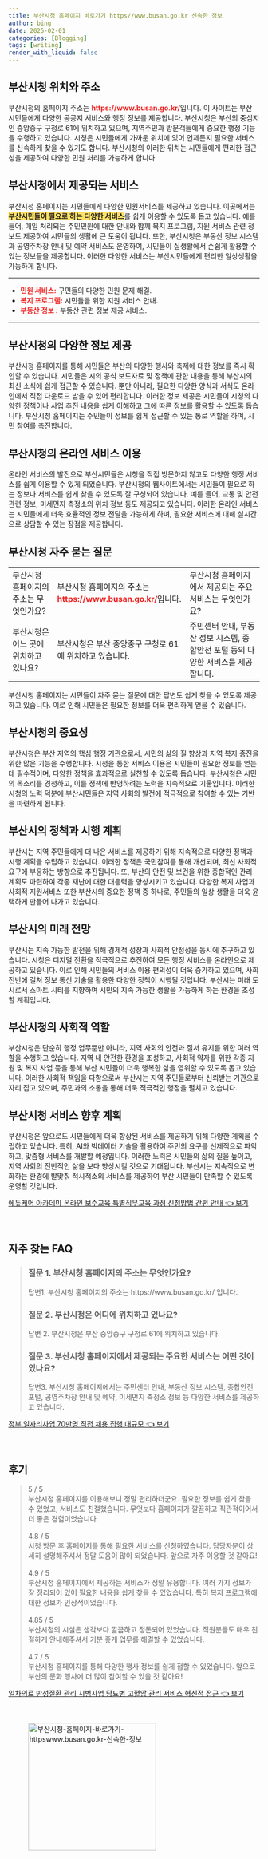 ```yaml
---
title: 부산시청 홈페이지 바로가기 https//www.busan.go.kr 신속한 정보
author: bing
date: 2025-02-01
categories: [Blogging]
tags: [writing]
render_with_liquid: false
---
```



<h2 id='부산시청_위치와_주소'>부산시청 위치와 주소</h2>

<p>부산시청의 홈페이지 주소는 <b><span style="color: #ee2323;">https://www.busan.go.kr/</span></b>입니다. 이 사이트는 부산 시민들에게 다양한 공공지 서비스와 행정 정보를 제공합니다. 부산시청은 부산의 중심지인 중앙중구 구청로 61에 위치하고 있으며, 지역주민과 방문객들에게 중요한 행정 기능을 수행하고 있습니다. 시청은 시민들에게 가까운 위치에 있어 언제든지 필요한 서비스를 신속하게 찾을 수 있기도 합니다. 부산시청의 이러한 위치는 시민들에게 편리한 접근성을 제공하여 다양한 민원 처리를 가능하게 합니다.</p>

<h2 id='부산시청_제공_서비스'>부산시청에서 제공되는 서비스</h2>

<p>부산시청 홈페이지는 시민들에게 다양한 민원서비스를 제공하고 있습니다. 이곳에서는 <b><span style="background-color: #ffe066;">부산시민들이 필요로 하는 다양한 서비스</span></b>를 쉽게 이용할 수 있도록 돕고 있습니다. 예를 들어, 매일 처리되는 주민민원에 대한 안내와 함께 복지 프로그램, 지원 서비스 관련 정보도 제공하여 시민들의 생활에 큰 도움이 됩니다. 또한, 부산시청은 부동산 정보 시스템과 공영주차장 안내 및 예약 서비스도 운영하여, 시민들이 실생활에서 손쉽게 활용할 수 있는 정보들을 제공합니다. 이러한 다양한 서비스는 부산시민들에게 편리한 일상생활을 가능하게 합니다.</p>

<hr />

<ul>
    <li><b><span style="color: #ee2323;">민원 서비스:</span></b> 구민들의 다양한 민원 문제 해결.</li>
    <li><b><span style="color: #ee2323;">복지 프로그램:</span></b> 시민들을 위한 지원 서비스 안내.</li>
    <li><b><span style="color: #ee2323;">부동산 정보 :</span></b> 부동산 관련 정보 제공 서비스.</li>
</ul>

<hr />

<h2 id='부산시청_다양한_정보_제공'>부산시청의 다양한 정보 제공</h2>

<p>부산시청 홈페이지를 통해 시민들은 부산의 다양한 행사와 축제에 대한 정보를 즉시 확인할 수 있습니다. 시민들은 시의 공식 보도자료 및 정책에 관한 내용을 통해 부산시의 최신 소식에 쉽게 접근할 수 있습니다. 뿐만 아니라, 필요한 다양한 양식과 서식도 온라인에서 직접 다운로드 받을 수 있어 편리합니다. 이러한 정보 제공은 시민들이 시청의 다양한 정책이나 사업 추진 내용을 쉽게 이해하고 그에 따른 정보를 활용할 수 있도록 돕습니다. 부산시청 홈페이지는 주민들이 정보를 쉽게 접근할 수 있는 통로 역할을 하며, 시민 참여를 촉진합니다.</p>

<h2 id='부산시청_온라인_서비스_이용'>부산시청의 온라인 서비스 이용</h2>

<p>온라인 서비스의 발전으로 부산시민들은 시청을 직접 방문하지 않고도 다양한 행정 서비스를 쉽게 이용할 수 있게 되었습니다. 부산시청의 웹사이트에서는 시민들이 필요로 하는 정보나 서비스를 쉽게 찾을 수 있도록 잘 구성되어 있습니다. 예를 들어, 교통 및 안전 관련 정보, 미세먼지 측정소의 위치 정보 등도 제공되고 있습니다. 이러한 온라인 서비스는 시민들에게 더욱 효율적인 정보 전달을 가능하게 하며, 필요한 서비스에 대해 실시간으로 상담할 수 있는 장점을 제공합니다.</p>

<h2 id='부산시청_자주_묻는_질문'>부산시청 자주 묻는 질문</h2>

<table>
    <tr>
        <td>부산시청 홈페이지의 주소는 무엇인가요?</td>
        <td>부산시청 홈페이지의 주소는 <b><span style="color: #ee2323;">https://www.busan.go.kr/</span></b>입니다.</td>
        <td>부산시청 홈페이지에서 제공되는 주요 서비스는 무엇인가요?</td>
    </tr>
    <tr>
        <td>부산시청은 어느 곳에 위치하고 있나요?</td>
        <td>부산시청은 부산 중앙중구 구청로 61에 위치하고 있습니다.</td>
        <td>주민센터 안내, 부동산 정보 시스템, 종합안전 포털 등의 다양한 서비스를 제공합니다.</td>
    </tr>
</table>

<p>부산시청 홈페이지는 시민들이 자주 묻는 질문에 대한 답변도 쉽게 찾을 수 있도록 제공하고 있습니다. 이로 인해 시민들은 필요한 정보를 더욱 편리하게 얻을 수 있습니다.</p>

<h2 id='부산시청의_중요성'>부산시청의 중요성</h2>

<p>부산시청은 부산 지역의 핵심 행정 기관으로서, 시민의 삶의 질 향상과 지역 복지 증진을 위한 많은 기능을 수행합니다. 시청을 통한 서비스 이용은 시민들이 필요한 정보를 얻는데 필수적이며, 다양한 정책을 효과적으로 실천할 수 있도록 돕습니다. 부산시청은 시민의 목소리를 경청하고, 이를 정책에 반영하려는 노력을 지속적으로 기울입니다. 이러한 시청의 노력 덕분에 부산시민들은 지역 사회의 발전에 적극적으로 참여할 수 있는 기반을 마련하게 됩니다.</p>

<h2 id='부산시_정책과_시행_계획'>부산시의 정책과 시행 계획</h2>

<p>부산시는 지역 주민들에게 더 나은 서비스를 제공하기 위해 지속적으로 다양한 정책과 시행 계획을 수립하고 있습니다. 이러한 정책은 국민참여를 통해 개선되며, 최신 사회적 요구에 부응하는 방향으로 추진됩니다. 또, 부산의 안전 및 보건을 위한 종합적인 관리 계획도 마련하여 각종 재난에 대한 대응력을 향상시키고 있습니다. 다양한 복지 사업과 사회적 지원서비스 또한 부산시의 중요한 정책 중 하나로, 주민들의 일상 생활을 더욱 윤택하게 만들어 나가고 있습니다.</p>

<h2 id='부산시의_미래_전망'>부산시의 미래 전망</h2>

<p>부산시는 지속 가능한 발전을 위해 경제적 성장과 사회적 안정성을 동시에 추구하고 있습니다. 시청은 디지털 전환을 적극적으로 추진하여 모든 행정 서비스를 온라인으로 제공하고 있습니다. 이로 인해 시민들의 서비스 이용 편의성이 더욱 증가하고 있으며, 사회 전반에 걸쳐 정보 통신 기술을 활용한 다양한 정책이 시행될 것입니다. 부산시는 미래 도시로서 스마트 시티를 지향하며 시민의 지속 가능한 생활을 가능하게 하는 환경을 조성할 계획입니다.</p>

<h2 id='부산시청의_사회적_역할'>부산시청의 사회적 역할</h2>

<p>부산시청은 단순히 행정 업무뿐만 아니라, 지역 사회의 안전과 질서 유지를 위한 여러 역할을 수행하고 있습니다. 지역 내 안전한 환경을 조성하고, 사회적 약자를 위한 각종 지원 및 복지 사업 등을 통해 부산 시민들이 더욱 행복한 삶을 영위할 수 있도록 돕고 있습니다. 이러한 사회적 책임을 다함으로써 부산시는 지역 주민들로부터 신뢰받는 기관으로 자리 잡고 있으며, 주민과의 소통을 통해 더욱 적극적인 행정을 펼치고 있습니다.</p>

<h2 id='부산시청_서비스_향후_계획'>부산시청 서비스 향후 계획</h2>

<p>부산시청은 앞으로도 시민들에게 더욱 향상된 서비스를 제공하기 위해 다양한 계획을 수립하고 있습니다. 특히, AI와 빅데이터 기술을 활용하여 주민의 요구를 선제적으로 파악하고, 맞춤형 서비스를 개발할 예정입니다. 이러한 노력은 시민들의 삶의 질을 높이고, 지역 사회의 전반적인 삶을 보다 향상시킬 것으로 기대됩니다. 부산시는 지속적으로 변화하는 환경에 발맞춰 적시적소의 서비스를 제공하여 부산 시민들이 만족할 수 있도록 운영할 것입니다.</p>


<p><a class="click-button" title="에듀케어 아카데미 온라인 보수교육 특별직무교육 과정 신청방법 간편 안내" href="https://blackassets.github.io/posts/%EC%97%90%EB%93%80%EC%BC%80%EC%96%B4-%EC%95%84%EC%B9%B4%EB%8D%B0%EB%AF%B8-%EC%98%A8%EB%9D%BC%EC%9D%B8-%EB%B3%B4%EC%88%98%EA%B5%90%EC%9C%A1-%ED%8A%B9%EB%B3%84%EC%A7%81%EB%AC%B4%EA%B5%90%EC%9C%A1-%EA%B3%BC%EC%A0%95-%EC%8B%A0%EC%B2%AD%EB%B0%A9%EB%B2%95-%EA%B0%84%ED%8E%B8-%EC%95%88%EB%82%B4/" rel="dofollow">에듀케어 아카데미 온라인 보수교육 특별직무교육 과정 신청방법 간편 안내 👈 보기</a></p><br>
<h2 id='자주_찾는_FAQ'>자주 찾는 FAQ</h2>
<div itemscope="" itemtype="https://schema.org/FAQPage"> 
<blockquote> 
<div itemscope="" itemprop="mainEntity" itemtype="https://schema.org/Question"> 
<h3 itemprop="name">질문 1. 부산시청 홈페이지의 주소는 무엇인가요?</h3> 
<div itemscope="" itemprop="acceptedAnswer" itemtype="https://schema.org/Answer"> 
<span itemprop="text"> 
<p>답변1. 부산시청 홈페이지의 주소는 https://www.busan.go.kr/ 입니다.</p> 
</span> 
</div> 
</div> 

<div itemscope="" itemprop="mainEntity" itemtype="https://schema.org/Question"> 
<h3 itemprop="name">질문 2. 부산시청은 어디에 위치하고 있나요?</h3> 
<div itemscope="" itemprop="acceptedAnswer" itemtype="https://schema.org/Answer"> 
<span itemprop="text"> 
<p>답변 2. 부산시청은 부산 중앙중구 구청로 61에 위치하고 있습니다.</p> 
</span> 
</div> 
</div> 

<div itemscope="" itemprop="mainEntity" itemtype="https://schema.org/Question"> 
<h3 itemprop="name">질문 3. 부산시청 홈페이지에서 제공되는 주요한 서비스는 어떤 것이 있나요?</h3> 
<div itemscope="" itemprop="acceptedAnswer" itemtype="https://schema.org/Answer"> 
<span itemprop="text"> 
<p>답변3. 부산시청 홈페이지에서는 주민센터 안내, 부동산 정보 시스템, 종합안전 포털, 공영주차장 안내 및 예약, 미세먼지 측정소 정보 등 다양한 서비스를 제공하고 있습니다.</p> 
</span> 
</div> 
</div> 
</blockquote> 
</div>
<p><a class="click-button" title="정부 일자리사업 70만명 직접 채용 집행 대규모" href="https://blackassets.github.io/posts/%EC%A0%95%EB%B6%80-%EC%9D%BC%EC%9E%90%EB%A6%AC%EC%82%AC%EC%97%85-70%EB%A7%8C%EB%AA%85-%EC%A7%81%EC%A0%91-%EC%B1%84%EC%9A%A9-%EC%A7%91%ED%96%89-%EB%8C%80%EA%B7%9C%EB%AA%A8/" rel="dofollow">정부 일자리사업 70만명 직접 채용 집행 대규모 👈 보기</a></p><br>
<h2 id='후기'>후기</h2>
<div itemscope itemtype="https://schema.org/Product">
  <blockquote>
  <div itemprop="review" itemscope itemtype="https://schema.org/Review">
      <div itemprop="reviewRating" itemscope itemtype="https://schema.org/Rating"> <span itemprop="ratingValue">5</span> / <span itemprop="bestRating">5</span> </div>
      <span itemprop="reviewBody">부산시청 홈페이지를 이용해보니 정말 편리하더군요. 필요한 정보를 쉽게 찾을 수 있었고, 서비스도 친절했습니다. 무엇보다 홈페이지가 깔끔하고 직관적이어서 더 좋은 경험이었습니다.</span>
  </div>
  <br>
  <div itemprop="review" itemscope itemtype="https://schema.org/Review">
      <div itemprop="reviewRating" itemscope itemtype="https://schema.org/Rating"> <span itemprop="ratingValue">4.8</span> / <span itemprop="bestRating">5</span> </div>
      <span itemprop="reviewBody">시청 방문 후 홈페이지를 통해 필요한 서비스를 신청하였습니다. 담당자분이 상세히 설명해주셔서 정말 도움이 많이 되었습니다. 앞으로 자주 이용할 것 같아요!</span>
  </div>
  <br>
  <div itemprop="review" itemscope itemtype="https://schema.org/Review">
      <div itemprop="reviewRating" itemscope itemtype="https://schema.org/Rating"> <span itemprop="ratingValue">4.9</span> / <span itemprop="bestRating">5</span> </div>
      <span itemprop="reviewBody">부산시청 홈페이지에서 제공하는 서비스가 정말 유용합니다. 여러 가지 정보가 잘 정리되어 있어 필요한 내용을 쉽게 찾을 수 있었습니다. 특히 복지 프로그램에 대한 정보가 인상적이었습니다.</span>
  </div>
  <br>
  <div itemprop="review" itemscope itemtype="https://schema.org/Review">
      <div itemprop="reviewRating" itemscope itemtype="https://schema.org/Rating"> <span itemprop="ratingValue">4.85</span> / <span itemprop="bestRating">5</span> </div>
      <span itemprop="reviewBody">부산시청의 시설은 생각보다 깔끔하고 정돈되어 있었습니다. 직원분들도 매우 친절하게 안내해주셔서 기분 좋게 업무를 해결할 수 있었습니다.</span>
  </div>
  <br>
  <div itemprop="review" itemscope itemtype="https://schema.org/Review">
      <div itemprop="reviewRating" itemscope itemtype="https://schema.org/Rating"> <span itemprop="ratingValue">4.7</span> / <span itemprop="bestRating">5</span> </div>
      <span itemprop="reviewBody">부산시청 홈페이지를 통해 다양한 행사 정보를 쉽게 접할 수 있었습니다. 앞으로 부산의 문화 행사에 더 많이 참여할 수 있을 것 같아요!</span>
  </div>
  </blockquote>
</div>
<p><a class="click-button" title="일차의료 만성질환 관리 시범사업 당뇨병 고혈압 관리 서비스 혁신적 접근" href="https://blackassets.github.io/posts/%EC%9D%BC%EC%B0%A8%EC%9D%98%EB%A3%8C-%EB%A7%8C%EC%84%B1%EC%A7%88%ED%99%98-%EA%B4%80%EB%A6%AC-%EC%8B%9C%EB%B2%94%EC%82%AC%EC%97%85-%EB%8B%B9%EB%87%A8%EB%B3%91-%EA%B3%A0%ED%98%88%EC%95%95-%EA%B4%80%EB%A6%AC-%EC%84%9C%EB%B9%84%EC%8A%A4-%ED%98%81%EC%8B%A0%EC%A0%81-%EC%A0%91%EA%B7%BC/" rel="dofollow">일차의료 만성질환 관리 시범사업 당뇨병 고혈압 관리 서비스 혁신적 접근 👈 보기</a></p><br>
<figure class="image"><img src="https://blackassets.github.io/assets/img/thumbnail/부산시청-홈페이지-바로가기-httpswww.busan.go.kr-신속한-정보.webp" alt="부산시청-홈페이지-바로가기-httpswww.busan.go.kr-신속한-정보" width="256" height="256"></figure>